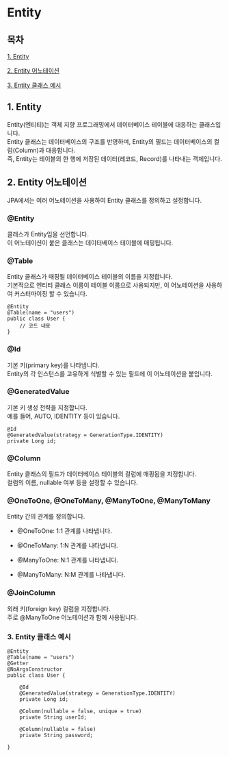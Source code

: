 # Entity

## 목차

[1. Entity](#1-entity)

[2. Entity 어노테이션](#2-entity-어노테이션)

[3. Entity 클래스 예시](#3-entity-클래스-예시)

## 1. Entity

Entity(엔티티)는 객체 지향 프로그래밍에서 데이터베이스 테이블에 대응하는 클래스입니다.<br>
Entity 클래스는 데이터베이스의 구조를 반영하며, Entity의 필드는 데이터베이스의 컬럼(Column)과 대응합니다.<br>
즉, Entity는 테이블의 한 행에 저장된 데이터(레코드, Record)를 나타내는 객체입니다.

## 2. Entity 어노테이션

JPA에서는 여러 어노테이션을 사용하여 Entity 클래스를 정의하고 설정합니다.

### @Entity

클래스가 Entity임을 선언합니다.<br>
이 어노테이션이 붙은 클래스는 데이터베이스 테이블에 매핑됩니다.

### @Table

Entity 클래스가 매핑될 데이터베이스 테이블의 이름을 지정합니다.<br>
기본적으로 엔티티 클래스 이름이 테이블 이름으로 사용되지만, 이 어노테이션을 사용하여 커스터마이징 할 수 있습니다.

```
@Entity
@Table(name = "users")
public class User {
    // 코드 내용
}
```

### @Id

기본 키(primary key)를 나타냅니다.<br>
Entity의 각 인스턴스를 고유하게 식별할 수 있는 필드에 이 어노테이션을 붙입니다.

### @GeneratedValue

기본 키 생성 전략을 지정합니다.<br>
예를 들어, AUTO, IDENTITY 등이 있습니다.

```
@Id
@GeneratedValue(strategy = GenerationType.IDENTITY)
private Long id;
```

### @Column

Entity 클래스의 필드가 데이터베이스 테이블의 컬럼에 매핑됨을 지정합니다.<br>
컬럼의 이름, nullable 여부 등을 설정할 수 있습니다.

### @OneToOne, @OneToMany, @ManyToOne, @ManyToMany

Entity 간의 관계를 정의합니다.

- @OneToOne: 1:1 관계를 나타냅니다.

- @OneToMany: 1:N 관계를 나타냅니다.

- @ManyToOne: N:1 관계를 나타냅니다.

- @ManyToMany: N:M 관계를 나타냅니다.

### @JoinColumn

외래 키(foreign key) 컬럼을 지정합니다.<br>
주로 @ManyToOne 어노테이션과 함께 사용됩니다. 

### 3. Entity 클래스 예시

```
@Entity
@Table(name = "users")
@Getter
@NoArgsConstructor
public class User {

    @Id
    @GeneratedValue(strategy = GenerationType.IDENTITY)
    private Long id;

    @Column(nullable = false, unique = true)
    private String userId;

    @Column(nullable = false)
    private String password;

}
```